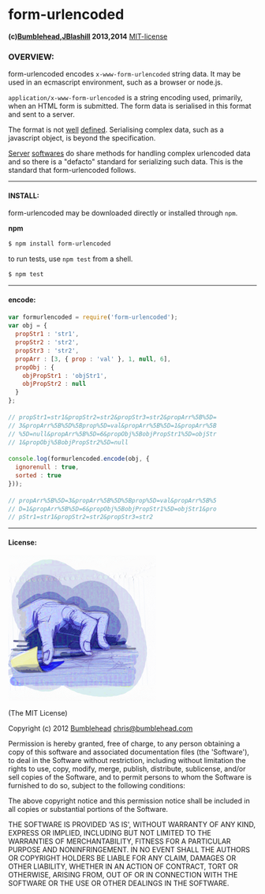 form-urlencoded
===============
**(c)[Bumblehead][0],[JBlashill][6] 2013,2014** [MIT-license](#license)

### OVERVIEW:

form-urlencoded encodes `x-www-form-urlencoded` string data. It may be used in an ecmascript environment, such as a browser or node.js.

`application/x-www-form-urlencoded` is a string encoding used, primarily, when an HTML form is submitted. The form data is serialised in this format and sent to a server.

The format is not [well][1] [defined][2]. Serialising complex data, such as a javascript object, is beyond the specification.

[Server][3] [softwares][5] do share methods for handling complex urlencoded data and so there is a "defacto" standard for serializing such data. This is the standard that form-urlencoded follows.


[0]: http://www.bumblehead.com                            "bumblehead"
[1]: http://www.w3.org/TR/html4/interact/forms.html#h-17.13.4.1  "w3c"
[2]: http://www.w3.org/TR/html5/forms.html#url-encoded-form-data "w3c"
[3]: http://nodejs.org/api/querystring.html               "node.js qs"
[4]: www.ruby-doc.org/stdlib-1.9.3/libdoc/uri/rdoc/URI.html    "rails"
[5]: https://github.com/visionmedia/node-querystring           "tj qs"
[6]: https://github.com/jblashill/form-urlencoded          "jblashill"


---------------------------------------------------------
#### <a id="install"></a>INSTALL:

form-urlencoded may be downloaded directly or installed through `npm`.

**npm**

```bash
$ npm install form-urlencoded
```

to run tests, use `npm test` from a shell.

```bash
$ npm test
```

---------------------------------------------------------
#### <a id="encode">encode:

```javascript
var formurlencoded = require('form-urlencoded');
var obj = {
  propStr1 : 'str1',
  propStr2 : 'str2',
  propStr3 : 'str2',
  propArr : [3, { prop : 'val' }, 1, null, 6],
  propObj : { 
    objPropStr1 : 'objStr1',
    objPropStr2 : null
  }
};

// propStr1=str1&propStr2=str2&propStr3=str2&propArr%5B%5D=
// 3&propArr%5B%5D%5Bprop%5D=val&propArr%5B%5D=1&propArr%5B
// %5D=null&propArr%5B%5D=6&propObj%5BobjPropStr1%5D=objStr
// 1&propObj%5BobjPropStr2%5D=null

console.log(formurlencoded.encode(obj, {
  ignorenull : true,
  sorted : true
}));

// propArr%5B%5D=3&propArr%5B%5D%5Bprop%5D=val&propArr%5B%5
// D=1&propArr%5B%5D=6&propObj%5BobjPropStr1%5D=objStr1&pro
// pStr1=str1&propStr2=str2&propStr3=str2
```
   
---------------------------------------------------------
#### <a id="license">License:

![scrounge](https://github.com/iambumblehead/scroungejs/raw/master/img/hand.png) 

(The MIT License)

Copyright (c) 2012 [Bumblehead][0] <chris@bumblehead.com>

Permission is hereby granted, free of charge, to any person obtaining a copy of this software and associated documentation files (the 'Software'), to deal in the Software without restriction, including without limitation the rights to use, copy, modify, merge, publish, distribute, sublicense, and/or sell copies of the Software, and to permit persons to whom the Software is furnished to do so, subject to the following conditions:

The above copyright notice and this permission notice shall be included in all copies or substantial portions of the Software.

THE SOFTWARE IS PROVIDED 'AS IS', WITHOUT WARRANTY OF ANY KIND, EXPRESS OR IMPLIED, INCLUDING BUT NOT LIMITED TO THE WARRANTIES OF MERCHANTABILITY, FITNESS FOR A PARTICULAR PURPOSE AND NONINFRINGEMENT. IN NO EVENT SHALL THE AUTHORS OR COPYRIGHT HOLDERS BE LIABLE FOR ANY CLAIM, DAMAGES OR OTHER LIABILITY, WHETHER IN AN ACTION OF CONTRACT, TORT OR OTHERWISE, ARISING FROM, OUT OF OR IN CONNECTION WITH THE SOFTWARE OR THE USE OR OTHER DEALINGS IN THE SOFTWARE.
   
